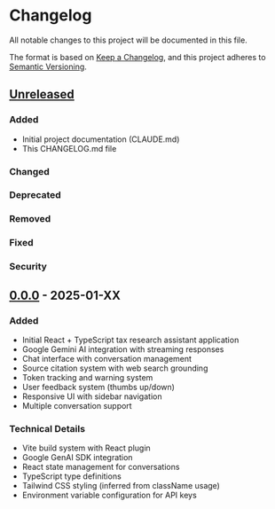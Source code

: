 # Changelog

All notable changes to this project will be documented in this file.

The format is based on [Keep a Changelog](https://keepachangelog.com/en/1.0.0/),
and this project adheres to [Semantic Versioning](https://semver.org/spec/v2.0.0.html).

## [Unreleased]

### Added
- Initial project documentation (CLAUDE.md)
- This CHANGELOG.md file

### Changed

### Deprecated

### Removed

### Fixed

### Security

## [0.0.0] - 2025-01-XX

### Added
- Initial React + TypeScript tax research assistant application
- Google Gemini AI integration with streaming responses
- Chat interface with conversation management
- Source citation system with web search grounding
- Token tracking and warning system
- User feedback system (thumbs up/down)
- Responsive UI with sidebar navigation
- Multiple conversation support

### Technical Details
- Vite build system with React plugin
- Google GenAI SDK integration
- React state management for conversations
- TypeScript type definitions
- Tailwind CSS styling (inferred from className usage)
- Environment variable configuration for API keys

[Unreleased]: https://github.com/username/repo/compare/v0.0.0...HEAD
[0.0.0]: https://github.com/username/repo/releases/tag/v0.0.0